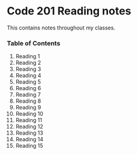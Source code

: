# Code 201 Reading notes

This contains notes throughout my classes. 

### Table of Contents


1. Reading 1
2. Reading 2
3. Reading 3
4. Reading 4 
5. Reading 5
6. Reading 6
7. Reading 7
8. Reading 8
9. Reading 9
10. Reading 10
11. Reading 11
12. Reading 12
13. Reading 13
14. Reading 14
15. Reading 15